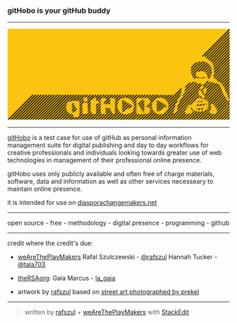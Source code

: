 
### gitHobo is your gitHub buddy

---

![gitHobo is your gitHub buddy][1]

----------

[gitHobo](https://github.com/weAreThePlayMakers/gitHobo) is a test case for use of gitHub as personal information management suite for digital publishing and day to day workflows for creative professionals and individuals looking towards greater use of web technologies in management of their professional online presence.

gitHobo uses only publicly available and often free of charge materials, software, data and information as well as other services necesseary to maintain online presence.

it is intended for use on [diasporachangemakers.net](http://diasporachangemakers.net/)



----------


open source - free - methodology - digital presence - programming - github


----------


credit where the credit's due:


- [weAreThePlayMakers](https://github.com/weAreThePlayMakers)
  Rafal Szulczewski - [@rafszul](https://twitter.com/rafszul)
  Hannah Tucker - [@tala703](https://twitter.com/Tala703)

- [theRSAorg](https://twitter.com/theRSAorg):
  Gaia Marcus - [la_gaia](https://twitter.com/la_gaia)
 
- artwork by [rafszul](https://github.com/rafszul) based on [street art photographed by prekel](http://wearetheplaymakers.tumblr.com/post/94616972187/credits-githobologo001-1)

----------

> written by [rafszul](https://github.com/rafszul) + [weAreThePlayMakers](http://wearetheplaymakers.com/) with [StackEdit](https://stackedit.io/)



  


  [1]: https://raw.githubusercontent.com/weAreThePlayMakers/gitHobo/master/assets/img/exported/png/img/gitHobo1663x680Yellow.png